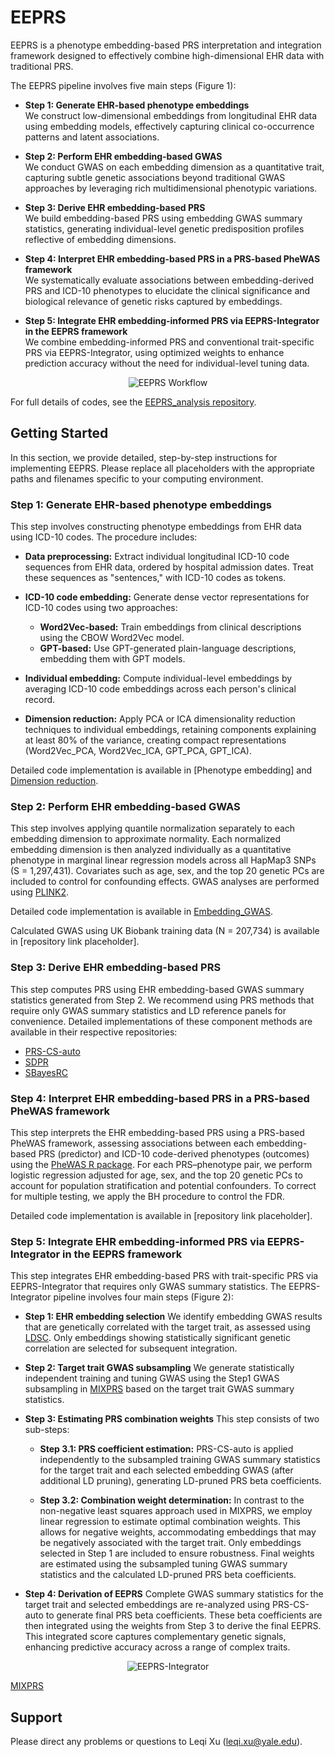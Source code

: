 # EEPRS
EEPRS is a phenotype embedding-based PRS interpretation and integration framework designed to effectively combine high-dimensional EHR data with traditional PRS.

The EEPRS pipeline involves five main steps (Figure 1):

* **Step 1: Generate EHR-based phenotype embeddings**  
  We construct low-dimensional embeddings from longitudinal EHR data using embedding models, effectively capturing clinical co-occurrence patterns and latent associations.

* **Step 2: Perform EHR embedding-based GWAS**  
  We conduct GWAS on each embedding dimension as a quantitative trait, capturing subtle genetic associations beyond traditional GWAS approaches by leveraging rich multidimensional phenotypic variations.

* **Step 3: Derive EHR embedding-based PRS**  
  We build embedding-based PRS using embedding GWAS summary statistics, generating individual-level genetic predisposition profiles reflective of embedding dimensions.

* **Step 4: Interpret EHR embedding-based PRS in a PRS-based PheWAS framework**  
  We systematically evaluate associations between embedding-derived PRS and ICD-10 phenotypes to elucidate the clinical significance and biological relevance of genetic risks captured by embeddings.

* **Step 5: Integrate EHR embedding-informed PRS via EEPRS-Integrator in the EEPRS framework**  
  We combine embedding-informed PRS and conventional trait-specific PRS via EEPRS-Integrator, using optimized weights to enhance prediction accuracy without the need for individual-level tuning data.

<p align="center">
  <img src="https://github.com/user-attachments/files/20981292/Figure1.pdf" alt="EEPRS Workflow"/>
</p>

For full details of codes, see the [EEPRS_analysis repository](https://github.com/LeqiXu/EEPRS_analysis).

## Getting Started
In this section, we provide detailed, step-by-step instructions for implementing EEPRS. Please replace all placeholders with the appropriate paths and filenames specific to your computing environment.

### Step 1: Generate EHR-based phenotype embeddings
This step involves constructing phenotype embeddings from EHR data using ICD-10 codes. The procedure includes:

* **Data preprocessing:** Extract individual longitudinal ICD-10 code sequences from EHR data, ordered by hospital admission dates. Treat these sequences as "sentences," with ICD-10 codes as tokens.

* **ICD-10 code embedding:** Generate dense vector representations for ICD-10 codes using two approaches:

  * **Word2Vec-based:** Train embeddings from clinical descriptions using the CBOW Word2Vec model.
  * **GPT-based:** Use GPT-generated plain-language descriptions, embedding them with GPT models.

* **Individual embedding:** Compute individual-level embeddings by averaging ICD-10 code embeddings across each person's clinical record.

* **Dimension reduction:** Apply PCA or ICA dimensionality reduction techniques to individual embeddings, retaining components explaining at least 80% of the variance, creating compact representations (Word2Vec\_PCA, Word2Vec\_ICA, GPT\_PCA, GPT\_ICA).

Detailed code implementation is available in [Phenotype embedding] and [Dimension reduction](https://github.com/LeqiXu/EEPRS_analysis/tree/main/1.%20Data_prepare/1.2%20Embedding_GWAS).

### Step 2: Perform EHR embedding-based GWAS
This step involves applying quantile normalization separately to each embedding dimension to approximate normality. Each normalized embedding dimension is then analyzed individually as a quantitative phenotype in marginal linear regression models across all HapMap3 SNPs (S = 1,297,431). Covariates such as age, sex, and the top 20 genetic PCs are included to control for confounding effects. GWAS analyses are performed using [PLINK2](https://www.cog-genomics.org/plink/2.0/).

Detailed code implementation is available in [Embedding_GWAS](https://github.com/LeqiXu/EEPRS_analysis/tree/main/1.%20Data_prepare/1.2%20Embedding_GWAS).

Calculated GWAS using UK Biobank training data (N = 207,734) is available in \[repository link placeholder].

### Step 3: Derive EHR embedding-based PRS
This step computes PRS using EHR embedding-based GWAS summary statistics generated from Step 2. We recommend using PRS methods that require only GWAS summary statistics and LD reference panels for convenience. Detailed implementations of these component methods are available in their respective repositories:

* [PRS-CS-auto](https://github.com/getian107/PRScs)
* [SDPR](https://github.com/eldronzhou/SDPRX)
* [SBayesRC](https://github.com/zhilizheng/SBayesRC)

### Step 4: Interpret EHR embedding-based PRS in a PRS-based PheWAS framework
This step interprets the EHR embedding-based PRS using a PRS-based PheWAS framework, assessing associations between each embedding-based PRS (predictor) and ICD-10 code-derived phenotypes (outcomes) using the [PheWAS R package](https://github.com/PheWAS/PheWAS). For each PRS–phenotype pair, we perform logistic regression adjusted for age, sex, and the top 20 genetic PCs to account for population stratification and potential confounders. To correct for multiple testing, we apply the BH procedure to control the FDR.

Detailed code implementation is available in \[repository link placeholder].

### Step 5: Integrate EHR embedding-informed PRS via EEPRS-Integrator in the EEPRS framework
This step integrates EHR embedding-based PRS with trait-specific PRS via EEPRS-Integrator that requires only GWAS summary statistics. The EEPRS-Integrator pipeline involves four main steps (Figure 2):

* **Step 1: EHR embedding selection**
  We identify embedding GWAS results that are genetically correlated with the target trait, as assessed using [LDSC](https://github.com/bulik/ldsc). Only embeddings showing statistically significant genetic correlation are selected for subsequent integration.

* **Step 2: Target trait GWAS subsampling**
  We generate statistically independent training and tuning GWAS using the Step1 GWAS subsampling in [MIXPRS](https://github.com/LeqiXu/MIXPRS) based on the target trait GWAS summary statistics.

* **Step 3: Estimating PRS combination weights**
  This step consists of two sub-steps:

  * **Step 3.1: PRS coefficient estimation:**
    PRS-CS-auto is applied independently to the subsampled training GWAS summary statistics for the target trait and each selected embedding GWAS (after additional LD pruning), generating LD-pruned PRS beta coefficients.

  * **Step 3.2: Combination weight determination:**
    In contrast to the non-negative least squares approach used in MIXPRS, we employ linear regression to estimate optimal combination weights. This allows for negative weights, accommodating embeddings that may be negatively associated with the target trait. Only embeddings selected in Step 1 are included to ensure robustness. Final weights are estimated using the subsampled tuning GWAS summary statistics and the calculated LD-pruned PRS beta coefficients.

* **Step 4: Derivation of EEPRS**
  Complete GWAS summary statistics for the target trait and selected embeddings are re-analyzed using PRS-CS-auto to generate final PRS beta coefficients. These beta coefficients are then integrated using the weights from Step 3 to derive the final EEPRS. This integrated score captures complementary genetic signals, enhancing predictive accuracy across a range of complex traits.

<p align="center">
  <img src="https://github.com/user-attachments/files/20983094/FigureS1.pdf" alt="EEPRS-Integrator"/>
</p>

[MIXPRS](https://github.com/LeqiXu/MIXPRS)

## Support
Please direct any problems or questions to Leqi Xu ([leqi.xu@yale.edu](mailto:leqi.xu@yale.edu)).
